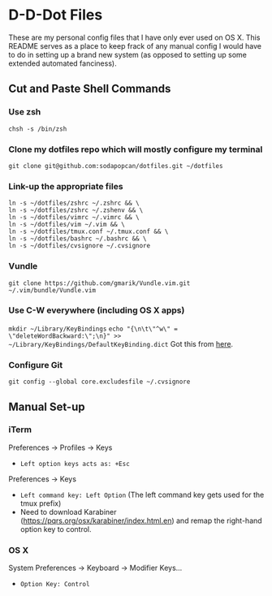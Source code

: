 # D-D-Dot Files #

These are my personal config files that I have only ever used on OS X.  This
README serves as a place to keep frack of any manual config I would have to do
in setting up a brand new system (as opposed to setting up some extended
automated fanciness).

## Cut and Paste Shell Commands

### Use zsh
`chsh -s /bin/zsh`

### Clone my dotfiles repo which will mostly configure my terminal
`git clone git@github.com:sodapopcan/dotfiles.git ~/dotfiles`

### Link-up the appropriate files
```shell
ln -s ~/dotfiles/zshrc ~/.zshrc && \
ln -s ~/dotfiles/zshrc ~/.zshenv && \
ln -s ~/dotfiles/vimrc ~/.vimrc && \
ln -s ~/dotfiles/vim ~/.vim && \
ln -s ~/dotfiles/tmux.conf ~/.tmux.conf && \
ln -s ~/dotfiles/bashrc ~/.bashrc && \
ln -s ~/dotfiles/cvsignore ~/.cvsignore
```

### Vundle
`git clone https://github.com/gmarik/Vundle.vim.git ~/.vim/bundle/Vundle.vim`

### Use C-W everywhere (including OS X apps)
`mkdir ~/Library/KeyBindings`
`echo "{\n\t\"^w\" = \"deleteWordBackward:\";\n}" >> ~/Library/KeyBindings/DefaultKeyBinding.dict`
Got this from [here](https://coderwall.com/p/rhiiba/ctrl-w-everywhere).

### Configure Git

`git config --global core.excludesfile ~/.cvsignore`

## Manual Set-up

### iTerm
Preferences -> Profiles -> Keys
  - `Left option keys acts as: +Esc`

Preferences -> Keys
  - `Left command key: Left Option`
  (The left command key gets used for the tmux prefix)
  - Need to download Karabiner (https://pqrs.org/osx/karabiner/index.html.en)
    and remap the right-hand option key to control.

### OS X
System Preferences -> Keyboard -> Modifier Keys...
  - `Option Key: Control`
